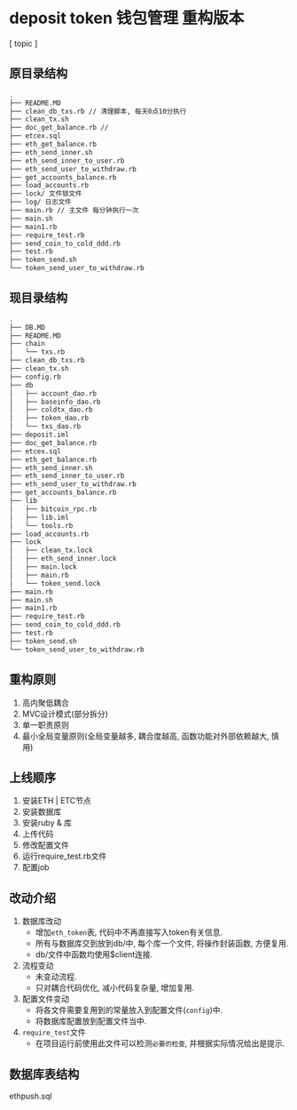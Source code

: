 # deposit token 钱包管理 重构版本

[ topic ]

## 原目录结构
```bash
.
├── README.MD
├── clean_db_txs.rb // 清理脚本, 每天0点10分执行
├── clean_tx.sh 
├── doc_get_balance.rb // 
├── etcex.sql
├── eth_get_balance.rb
├── eth_send_inner.sh
├── eth_send_inner_to_user.rb
├── eth_send_user_to_withdraw.rb
├── get_accounts_balance.rb
├── load_accounts.rb
├── lock/ 文件锁文件
├── log/ 日志文件
├── main.rb // 主文件 每分钟执行一次 
├── main.sh
├── main1.rb
├── require_test.rb
├── send_coin_to_cold_ddd.rb
├── test.rb
├── token_send.sh
└── token_send_user_to_withdraw.rb
```

## 现目录结构
```bash
.
├── DB.MD
├── README.MD
├── chain
│   └── txs.rb
├── clean_db_txs.rb
├── clean_tx.sh
├── config.rb
├── db
│   ├── account_dao.rb
│   ├── baseinfo_dao.rb
│   ├── coldtx_dao.rb
│   ├── token_dao.rb
│   └── txs_dao.rb
├── deposit.iml
├── doc_get_balance.rb
├── etcex.sql
├── eth_get_balance.rb
├── eth_send_inner.sh
├── eth_send_inner_to_user.rb
├── eth_send_user_to_withdraw.rb
├── get_accounts_balance.rb
├── lib
│   ├── bitcoin_rpc.rb
│   ├── lib.iml
│   └── tools.rb
├── load_accounts.rb
├── lock
│   ├── clean_tx.lock
│   ├── eth_send_inner.lock
│   ├── main.lock
│   ├── main.rb
│   └── token_send.lock
├── main.rb
├── main.sh
├── main1.rb
├── require_test.rb
├── send_coin_to_cold_ddd.rb
├── test.rb
├── token_send.sh
└── token_send_user_to_withdraw.rb
```

## 重构原则
1. 高内聚低耦合
2. MVC设计模式(部分拆分)
3. 单一职责原则
4. 最小全局变量原则(全局变量越多, 耦合度越高, 函数功能对外部依赖越大, 慎用)

## 上线顺序
1. 安装ETH | ETC节点
2. 安装数据库
3. 安装ruby & 库
4. 上传代码
5. 修改配置文件
6. 运行require_test.rb文件
7. 配置job

## 改动介绍
1. 数据库改动
    * 增加`eth_token`表, 代码中不再直接写入token有关信息.
    * 所有与数据库交到放到db/中, 每个库一个文件, 将操作封装函数, 方便复用.
    * db/文件中函数均使用$client连接.
2. 流程变动
    * 未变动流程.
    * 只对耦合代码优化, 减小代码复杂量, 增加复用.
3.  配置文件变动
    * 将各文件需要复用到的常量放入到配置文件(`config`)中.
    * 将数据库配置放到配置文件当中.
4. `require_test`文件
    * 在项目运行前使用此文件可以检测`必要的检查`, 并根据实际情况给出是提示.

## 数据库表结构
ethpush.sql





